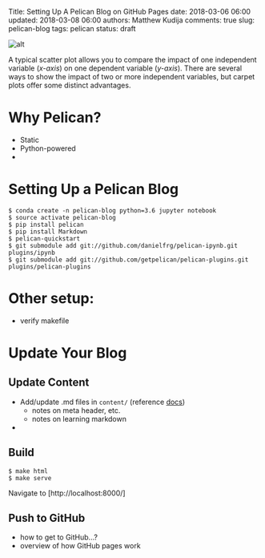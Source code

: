Title: Setting Up A Pelican Blog on GitHub Pages
date: 2018-03-06 06:00
updated: 2018-03-08 06:00
authors: Matthew Kudija
comments: true
slug: pelican-blog
tags: pelican
status: draft

![alt]({filename}/images/carpet.jpeg)

<!-- PELICAN_BEGIN_SUMMARY -->

A typical scatter plot allows you to compare the impact of one independent variable (*x-axis*) on one dependent variable (*y-axis*). There are several ways to show the impact of two or more independent variables, but carpet plots offer some distinct advantages.

<!-- PELICAN_END_SUMMARY -->

# Why Pelican?  
- Static
- Python-powered
- 

# Setting Up a Pelican Blog

```
$ conda create -n pelican-blog python=3.6 jupyter notebook
$ source activate pelican-blog
$ pip install pelican
$ pip install Markdown
$ pelican-quickstart
$ git submodule add git://github.com/danielfrg/pelican-ipynb.git plugins/ipynb
$ git submodule add git://github.com/getpelican/pelican-plugins.git plugins/pelican-plugins
```

# Other setup:
- verify makefile


# Update Your Blog
## Update Content
- Add/update .md files in `content/` (reference [docs](http://docs.getpelican.com/en/3.6.3/content.html))
  - notes on meta header, etc.
  - notes on learning markdown
- 

## Build

```
$ make html
$ make serve
```

Navigate to [http://localhost:8000/]

## Push to GitHub
- how to get to GitHub...?
- overview of how GitHub pages work